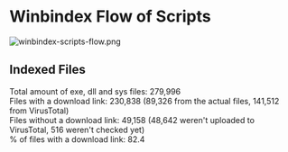 # Winbindex Flow of Scripts

![winbindex-scripts-flow.png](winbindex-scripts-flow.png)

## Indexed Files

<!--FileStats-->
Total amount of exe, dll and sys files: 279,996  
Files with a download link: 230,838 (89,326 from the actual files, 141,512 from VirusTotal)  
Files without a download link: 49,158 (48,642 weren't uploaded to VirusTotal, 516 weren't checked yet)  
% of files with a download link: 82.4  
<!--/FileStats-->
